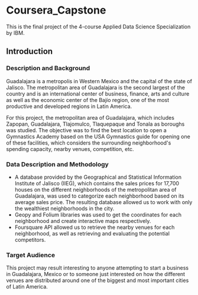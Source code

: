 # Coursera_Capstone
This is the final project of the 4-course Applied Data Science Specialization by IBM.

## Introduction

### Description and Background
Guadalajara is a metropolis in Western Mexico and the capital of the state of Jalisco. The metropolitan area of Guadalajara is the second largest of the country and is an international center of business, finance, arts and culture as well as the economic center of the Bajío region, one of the most productive and developed regions in Latin America.

For this project, the metropolitan area of Guadalajara, which includes Zapopan, Guadalajara, Tlajomulco, Tlaquepaque and Tonala as boroughs was studied. The objective was to find the best location to open a Gymnastics Academy based on the USA Gymnastics guide for opening one of these facilities, which considers the surrounding neighborhood's spending capacity, nearby venues, competition, etc.

### Data Description and Methodology

 * A database provided by the Geographical and Statistical Information Institute of Jalisco (IIEG), which contains the sales prices for 17,700 houses on the different neighborhoods of the metropolitan area of Guadalajara, was used to categorize each neighborhood based on its average sales price. The resulting database allowed us to work with only the wealthiest neighborhoods in the city.
 * Geopy and Folium libraries was used to get the coordinates for each neighborhood and create interactive maps respectively.
 * Foursquare API allowed us to retrieve the nearby venues for each neighborhood, as well as retrieving and evaluating the potential competitors.

### Target Audience
This project may result interesting to anyone attempting to start a business in Guadalajara, Mexico or to someone just interested on how the different venues are distributed around one of the biggest and most important cities of Latin America.
